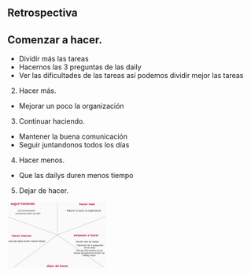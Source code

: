 ## Retrospectiva

## Comenzar a hacer.
- Dividir más las tareas
- Hacernos las 3 preguntas de las daily
- Ver las dificultades de las tareas así podemos dividir mejor las tareas

2. Hacer más.
- Mejorar un poco la organización

3. Continuar haciendo.
- Mantener la buena comunicación
- Seguir juntandonos todos los días

4. Hacer menos.
- Que las dailys duren menos tiempo

5. Dejar de hacer.

<img src="/public/img/retrospectiva.jpg" alt="" width="200px">
